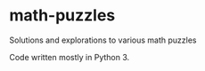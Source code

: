 # math-puzzles
Solutions and explorations to various math puzzles

Code written mostly in Python 3.
